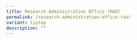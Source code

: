 ```yaml
---
title: Research Administration Office (RAO)
permalink: /research-administration-office-rao/
variant: tiptap
description: ""
---
```

